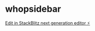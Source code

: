 # whopsidebar

[Edit in StackBlitz next generation editor ⚡️](https://stackblitz.com/~/github.com/neo2wicked/whopsidebar)